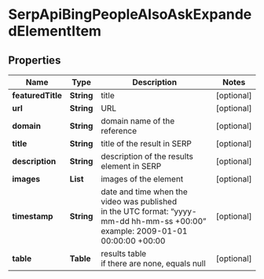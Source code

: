 # SerpApiBingPeopleAlsoAskExpandedElementItem


## Properties

| Name | Type | Description | Notes |
|------------ | ------------- | ------------- | -------------|
**featuredTitle** | **String** | title |[optional]|
**url** | **String** | URL |[optional]|
**domain** | **String** | domain name of the reference |[optional]|
**title** | **String** | title of the result in SERP |[optional]|
**description** | **String** | description of the results element in SERP |[optional]|
**images** | **List<AiModeImagesElementInfo>** | images of the element |[optional]|
**timestamp** | **String** | date and time when the video was published<br>in the UTC format: “yyyy-mm-dd hh-mm-ss +00:00”<br>example: 2009-01-01 00:00:00 +00:00 |[optional]|
**table** | **Table** | results table<br>if there are none, equals null |[optional]|